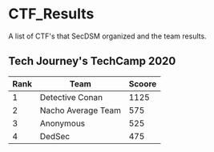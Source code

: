 # CTF_Results
A list of CTF's that SecDSM organized and the team results.


## Tech Journey's TechCamp 2020

|Rank|Team|Scoore|
|----|----|------|
|1|Detective Conan|1125|
|2|Nacho Average Team|575|
|3|Anonymous|525|
|4|DedSec|475|
